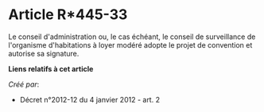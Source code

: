 # Article R*445-33

Le conseil d'administration ou, le cas échéant, le conseil de  surveillance de l'organisme d'habitations à loyer modéré
adopte le  projet de convention et autorise sa signature.

**Liens relatifs à cet article**

_Créé par_:

  - Décret n°2012-12 du 4 janvier 2012 - art. 2
